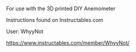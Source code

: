 For use with the 3D printed DIY Anemometer

Instructions found on Instructables.com

User: WhyyNot

https://www.instructables.com/member/WhyyNot/
